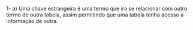 1- a) Uma chave estrangeira é uma termo que ira se relacionar com outro termo de outra tabela, assim permitindo que uma tabela tenha acesso a informação de outra.